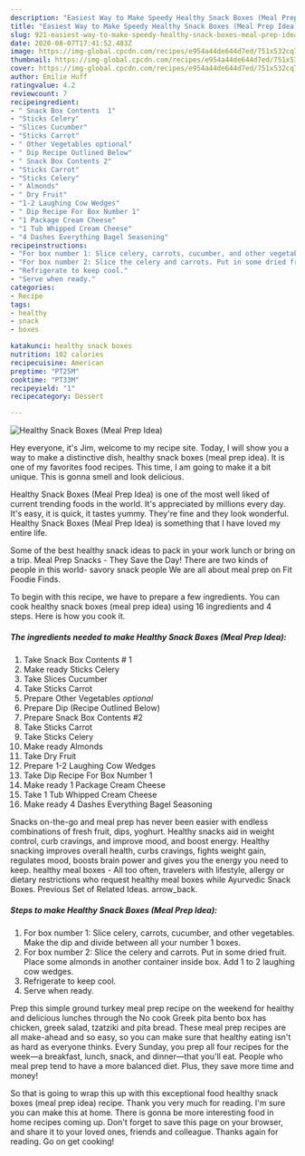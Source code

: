 ```yaml
---
description: "Easiest Way to Make Speedy Healthy Snack Boxes (Meal Prep Idea)"
title: "Easiest Way to Make Speedy Healthy Snack Boxes (Meal Prep Idea)"
slug: 921-easiest-way-to-make-speedy-healthy-snack-boxes-meal-prep-idea
date: 2020-08-07T17:41:52.483Z
image: https://img-global.cpcdn.com/recipes/e954a44de644d7ed/751x532cq70/healthy-snack-boxes-meal-prep-idea-recipe-main-photo.jpg
thumbnail: https://img-global.cpcdn.com/recipes/e954a44de644d7ed/751x532cq70/healthy-snack-boxes-meal-prep-idea-recipe-main-photo.jpg
cover: https://img-global.cpcdn.com/recipes/e954a44de644d7ed/751x532cq70/healthy-snack-boxes-meal-prep-idea-recipe-main-photo.jpg
author: Emilie Huff
ratingvalue: 4.2
reviewcount: 7
recipeingredient:
- " Snack Box Contents  1"
- "Sticks Celery"
- "Slices Cucumber"
- "Sticks Carrot"
- " Other Vegetables optional"
- " Dip Recipe Outlined Below"
- " Snack Box Contents 2"
- "Sticks Carrot"
- "Sticks Celery"
- " Almonds"
- " Dry Fruit"
- "1-2 Laughing Cow Wedges"
- " Dip Recipe For Box Number 1"
- "1 Package Cream Cheese"
- "1 Tub Whipped Cream Cheese"
- "4 Dashes Everything Bagel Seasoning"
recipeinstructions:
- "For box number 1: Slice celery, carrots, cucumber, and other vegetables. Make the dip and divide between all your number 1 boxes."
- "For box number 2: Slice the celery and carrots. Put in some dried fruit. Place some almonds in another container inside box. Add 1 to 2 laughing cow wedges."
- "Refrigerate to keep cool."
- "Serve when ready."
categories:
- Recipe
tags:
- healthy
- snack
- boxes

katakunci: healthy snack boxes 
nutrition: 102 calories
recipecuisine: American
preptime: "PT25M"
cooktime: "PT33M"
recipeyield: "1"
recipecategory: Dessert

---
```



![Healthy Snack Boxes (Meal Prep Idea)](https://img-global.cpcdn.com/recipes/e954a44de644d7ed/751x532cq70/healthy-snack-boxes-meal-prep-idea-recipe-main-photo.jpg)

Hey everyone, it's Jim, welcome to my recipe site. Today, I will show you a way to make a distinctive dish, healthy snack boxes (meal prep idea). It is one of my favorites food recipes. This time, I am going to make it a bit unique. This is gonna smell and look delicious.

Healthy Snack Boxes (Meal Prep Idea) is one of the most well liked of current trending foods in the world. It's appreciated by millions every day. It's easy, it is quick, it tastes yummy. They're fine and they look wonderful. Healthy Snack Boxes (Meal Prep Idea) is something that I have loved my entire life.

Some of the best healthy snack ideas to pack in your work lunch or bring on a trip. Meal Prep Snacks - They Save the Day! There are two kinds of people in this world- savory snack people We are all about meal prep on Fit Foodie Finds.


To begin with this recipe, we have to prepare a few ingredients. You can cook healthy snack boxes (meal prep idea) using 16 ingredients and 4 steps. Here is how you cook it.

<!--inarticleads1-->

##### The ingredients needed to make Healthy Snack Boxes (Meal Prep Idea):

1. Take  Snack Box Contents # 1
1. Make ready Sticks Celery
1. Take Slices Cucumber
1. Take Sticks Carrot
1. Prepare  Other Vegetables *optional*
1. Prepare  Dip (Recipe Outlined Below)
1. Prepare  Snack Box Contents #2
1. Take Sticks Carrot
1. Take Sticks Celery
1. Make ready  Almonds
1. Take  Dry Fruit
1. Prepare 1-2 Laughing Cow Wedges
1. Take  Dip Recipe For Box Number 1
1. Make ready 1 Package Cream Cheese
1. Take 1 Tub Whipped Cream Cheese
1. Make ready 4 Dashes Everything Bagel Seasoning


Snacks on-the-go and meal prep has never been easier with endless combinations of fresh fruit, dips, yoghurt. Healthy snacks aid in weight control, curb cravings, and improve mood, and boost energy. Healthy snacking improves overall health, curbs cravings, fights weight gain, regulates mood, boosts brain power and gives you the energy you need to keep. healthy meal boxes - All too often, travelers with lifestyle, allergy or dietary restrictions who request healthy meal boxes while Ayurvedic Snack Boxes. Previous Set of Related Ideas. arrow_back. 

<!--inarticleads2-->

##### Steps to make Healthy Snack Boxes (Meal Prep Idea):

1. For box number 1: Slice celery, carrots, cucumber, and other vegetables. Make the dip and divide between all your number 1 boxes.
1. For box number 2: Slice the celery and carrots. Put in some dried fruit. Place some almonds in another container inside box. Add 1 to 2 laughing cow wedges.
1. Refrigerate to keep cool.
1. Serve when ready.


Prep this simple ground turkey meal prep recipe on the weekend for healthy and delicious lunches through the No cook Greek pita bento box has chicken, greek salad, tzatziki and pita bread. These meal prep recipes are all make-ahead and so easy, so you can make sure that healthy eating isn&#39;t as hard as everyone thinks. Every Sunday, you prep all four recipes for the week—a breakfast, lunch, snack, and dinner—that you&#39;ll eat. People who meal prep tend to have a more balanced diet. Plus, they save more time and money! 

So that is going to wrap this up with this exceptional food healthy snack boxes (meal prep idea) recipe. Thank you very much for reading. I'm sure you can make this at home. There is gonna be more interesting food in home recipes coming up. Don't forget to save this page on your browser, and share it to your loved ones, friends and colleague. Thanks again for reading. Go on get cooking!
